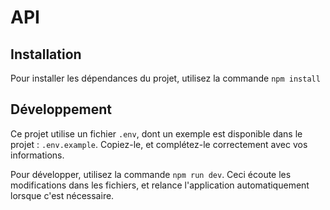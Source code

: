 # API

## Installation

Pour installer les dépendances du projet, utilisez la commande `npm install`

## Développement

Ce projet utilise un fichier `.env`, dont un exemple est disponible dans le projet : `.env.example`. Copiez-le, et complétez-le correctement avec vos informations.

Pour développer, utilisez la commande `npm run dev`. Ceci écoute les modifications dans les fichiers, et relance l'application automatiquement lorsque c'est nécessaire.
